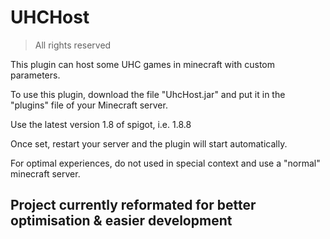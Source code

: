 # UHCHost

> All rights reserved

This plugin can host some UHC games in minecraft with custom parameters.

To use this plugin, download the file "UhcHost.jar" and put it in the "plugins" file of your Minecraft server.

Use the latest version 1.8 of spigot, i.e. 1.8.8

Once set, restart your server and the plugin will start automatically.

For optimal experiences, do not used in special context and use a "normal" minecraft server.





## Project currently reformated for better optimisation & easier development
